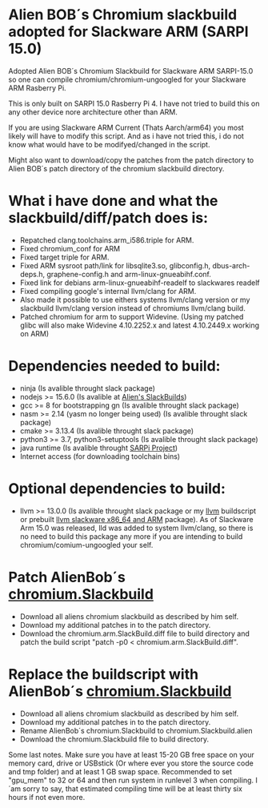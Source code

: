 # Alien BOB´s Chromium slackbuild adopted for Slackware ARM (SARPI 15.0)
Adopted Alien BOB´s Chromium Slackbuild for Slackware ARM SARPI-15.0 so one can compile chromium/chromium-ungoogled for your Slackware ARM Rasberry Pi.

This is only built on SARPI 15.0 Rasberry Pi 4.
I have not tried to build this on any other device nore architecture other than ARM.

If you are using Slackware ARM Current (Thats Aarch/arm64) you most likely will have to modify this script.
And as i have not tried this, i do not know what would have to be modifyed/changed in the script.

Might also want to download/copy the patches from the patch directory to Alien BOB´s patch directory of the chromium slackbuild directory.

# What i have done and what the slackbuild/diff/patch does is:
* Repatched clang.toolchains.arm_i586.triple for ARM.
* Fixed chromium_conf for ARM
* Fixed target triple for ARM.
* Fixed ARM sysroot path/link for libsqlite3.so, glibconfig.h,
dbus-arch-deps.h, graphene-config.h and arm-linux-gnueabihf.conf.
* Fixed link for debians arm-linux-gnueabihf-readelf to slackwares readelf
* Fixed compiling google's internal llvm/clang for ARM.
* Also made it possible to use eithers systems llvm/clang version or my slackbuild llvm/clang version instead of chromiums llvm/clang build.
* Patched chromium for arm to support Widevine. (Using my patched glibc will also make Widevine 4.10.2252.x and latest 4.10.2449.x working on ARM)

# Dependencies needed to build:
* ninja (Is avalible throught slack package)
* nodejs >= 15.6.0 (Is avalible at [Alien's SlackBuilds](http://www.slackware.com/~alien/slackbuilds/nodejs/build/))
* gcc >= 8 for bootstrapping gn (Is avalible throught slack package)
* nasm >= 2.14 (yasm no longer being used) (Is avalible throught slack package)
* cmake >= 3.13.4 (Is avalible throught slack package)
* python3 >= 3.7, python3-setuptools (Is avalible throught slack package)
* java runtime (Is avalible throught [SARPi Project](https://sarpi.penthux.net/index.php?p=rpiarmcurrentpkgs))
* Internet access (for downloading toolchain bins)

# Optional dependencies to build:
* llvm >= 13.0.0 (Is avalible throught slack package or my [llvm](https://github.com/mostman/Slackbuilds/tree/main/llvm) buildscript or prebuilt [llvm slackware x86_64 and ARM](https://github.com/mostman/Slackbuilds/releases/tag/13.0.0) package).
As of Slackware Arm 15.0 was released, lld was added to system llvm/clang, so there is no need to build this package any more if you are intending to build chromium/comium-ungoogled your self.

# Patch AlienBob´s [chromium.Slackbuild](http://www.slackware.com/~alien/slackbuilds/chromium/build/)
* Download all aliens chromium slackbuild as described by him self.
* Download my additional patches in to the patch directory.
* Download the chromium.arm.SlackBuild.diff file to build directory and patch the build script "patch -p0 < chromium.arm.SlackBuild.diff".

# Replace the buildscript with AlienBob´s [chromium.Slackbuild](http://www.slackware.com/~alien/slackbuilds/chromium/build/)
* Download all aliens chromium slackbuild as described by him self.
* Download my additional patches in to the patch directory.
* Rename AlienBob´s chromium.Slackbuild to chromium.Slackbuild.alien
* Download the chromium.Slackbuild file to build directory.

Some last notes.
Make sure you have at least 15-20 GB free space on your memory card, drive or USBstick (Or where ever you store the source code and tmp folder) and at least 1 GB swap space.
Recommended to set "gpu_mem" to 32 or 64 and then run system in runlevel 3 when compiling.
I´am sorry to say, that estimated compiling time will be at least thirty six hours if not even more.

